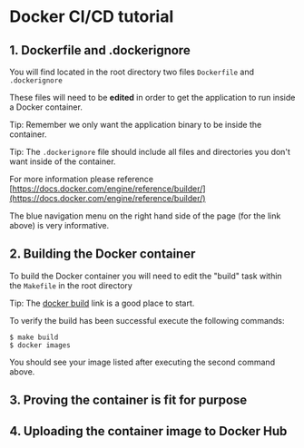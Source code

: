 # Docker CI/CD tutorial

## 1. Dockerfile and .dockerignore

You will find located in the root directory two files `Dockerfile` and `.dockerignore`

These files will need to be **edited** in order to get the application to run inside a Docker container.

Tip: Remember we only want the application binary to be inside the container.

Tip: The `.dockerignore` file should include all files and directories you don't want inside of the container.

For more information please reference [https://docs.docker.com/engine/reference/builder/](https://docs.docker.com/engine/reference/builder/)

The blue navigation menu on the right hand side of the page (for the link above) is very informative.

## 2. Building the Docker container

To build the Docker container you will need to edit the "build" task within the `Makefile` in the root directory

Tip: The [docker build](https://docs.docker.com/engine/reference/commandline/build/) link is a good place to start.

To verify the build has been successful execute the following commands:

```
$ make build
$ docker images
```

You should see your image listed after executing the second command above.

## 3. Proving the container is fit for purpose


## 4. Uploading the container image to Docker Hub